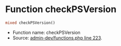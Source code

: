 Function checkPSVersion
===========================





```php
mixed checkPSVersion()
```

* Function name: checkPSVersion
* Source: [admin-dev/functions.php line 223](https://github.com/PrestaShop/PrestaShop/blob/1.6.0.11/admin-dev/functions.php#L223).

